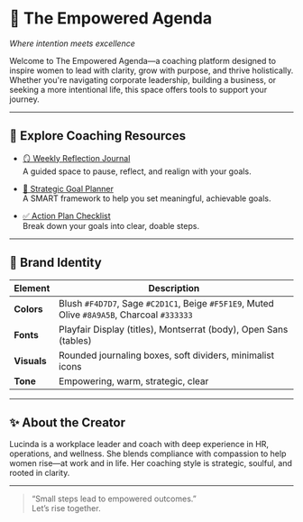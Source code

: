 
# 🌿 The Empowered Agenda  
*Where intention meets excellence*

Welcome to The Empowered Agenda—a coaching platform designed to inspire women to lead with clarity, grow with purpose, and thrive holistically. Whether you're navigating corporate leadership, building a business, or seeking a more intentional life, this space offers tools to support your journey.

---

## 🧰 Explore Coaching Resources

- [🪞 Weekly Reflection Journal](templates/weekly-reflection.md)  
  A guided space to pause, reflect, and realign with your goals.

- [🎯 Strategic Goal Planner](templates/goal-planner.md)  
  A SMART framework to help you set meaningful, achievable goals.

- [✅ Action Plan Checklist](templates/action-checklist.md)  
  Break down your goals into clear, doable steps.

---

## 🎨 Brand Identity

| Element        | Description                                      |
|----------------|--------------------------------------------------|
| **Colors**     | Blush `#F4D7D7`, Sage `#C2D1C1`, Beige `#F5F1E9`, Muted Olive `#8A9A5B`, Charcoal `#333333`  
| **Fonts**      | Playfair Display (titles), Montserrat (body), Open Sans (tables)  
| **Visuals**    | Rounded journaling boxes, soft dividers, minimalist icons  
| **Tone**       | Empowering, warm, strategic, clear  

---

## ✨ About the Creator

Lucinda is a workplace leader and coach with deep experience in HR, operations, and wellness. She blends compliance with compassion to help women rise—at work and in life. Her coaching style is strategic, soulful, and rooted in clarity.

---

> “Small steps lead to empowered outcomes.”  
Let’s rise together.


